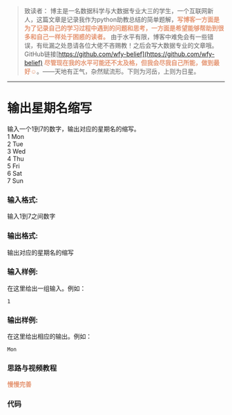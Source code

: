 
> 致读者： 博主是一名数据科学与大数据专业大三的学生，一个互联网新人，这篇文章是记录我作为python助教总结的简单题解，**<font color='#e59572'>写博客一方面是为了记录自己的学习过程中遇到的问题和思考，一方面是希望能够帮助到很多和自己一样处于困惑的读者。</font>**
> 由于水平有限，博客中难免会有一些错误，有纰漏之处恳请各位大佬不吝赐教！之后会写大数据专业的文章哦。
> GitHub链接[https://github.com/wfy-belief](https://github.com/wfy-belief)
> **<font color='#e59572'>尽管现在我的水平可能还不太及格，但我会尽我自己所能，做到最好☺</font>**。——天地有正气，杂然赋流形。下则为河岳，上则为日星。
---
# 输出星期名缩写
输入一个1到7的数字，输出对应的星期名的缩写。   
1	    Mon	  
2	    Tue  
3     Wed  
4  	  Thu  
5	    Fri   
6	    Sat  
7   	Sun
### 输入格式:

输入1到7之间数字

### 输出格式:

输出对应的星期名的缩写

### 输入样例:

在这里给出一组输入。例如：

```in
1
```

### 输出样例:

在这里给出相应的输出。例如：

```out
Mon
```

### 思路与视频教程
**<font color='#e59572'>慢慢完善</font>**

### 代码
```python

```